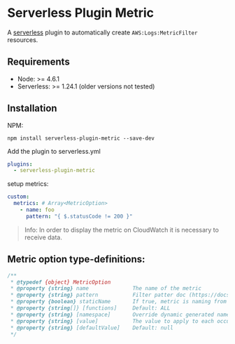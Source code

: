 
# Serverless Plugin Metric

A [serverless](http://www.serverless.com) plugin to automatically create `AWS:Logs:MetricFilter` resources.

## Requirements
- Node: >= 4.6.1
- Serverless: >= 1.24.1 (older versions not tested)

## Installation

NPM:

```
npm install serverless-plugin-metric --save-dev
```

Add the plugin to serverless.yml

```yaml
plugins:
  - serverless-plugin-metric
```

setup metrics:

```yaml
custom:
  metrics: # Array<MetricOption>
    - name: foo
      pattern: "{ $.statusCode != 200 }"
```

> Info: In order to display the metric on CloudWatch it is necessary to receive data.

## Metric option type-definitions:

```javascript
/** 
 * @typedef {object} MetricOption
 * @property {string} name              The name of the metric
 * @property {string} pattern           Filter patter doc (https://docs.aws.amazon.com/AmazonCloudWatch/latest/logs/FilterAndPatternSyntax.html)
 * @property {boolean} staticName       If true, metric is naming from `name`. (default: false)
 * @property {string[]} [functions]     Default: ALL
 * @property {string} [namespace]       Override dynamic generated namespace (default: CustomMetrics/<serviceName>)
 * @property {string} [value]           The value to apply to each occurence (default: 1)
 * @property {string} [defaultValue]    Default: null
 */
```